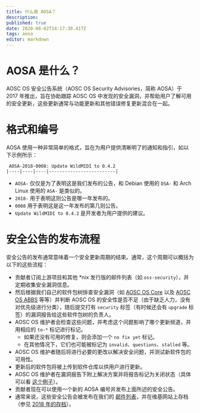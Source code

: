 ```yaml
---
title: 什么是 AOSA？
description: 
published: true
date: 2020-08-02T14:17:30.417Z
tags: aosa
editor: markdown
---
```


# AOSA 是什么？

AOSC OS 安全公告系统（AOSC OS Security Advisories，简称 AOSA）于 2017 年推出，旨在协助跟踪 AOSC OS 中发现的安全漏洞，并帮助用户了解可用的安全更新，这些更新通常与功能更新和其他错误修复更新混合在一起。

# 格式和编号

AOSA 使用一种非常简单的格式，旨在为用户提供清晰明了的通知和指引，如以下示例所示： 

```
 AOSA-2018-0008: Update WildMIDI to 0.4.2
|----|----|----|-------------------------|
```

- `AOSA-` 仅仅是为了表明这是我们发布的公告，和 Debian 使用的 `DSA-` 和 Arch Linux 使用的 `ASA-` 是类似的。
- `2018-` 用于表明这则公告是哪一年发布的。
- `0008` 用于表明这是这一年发布的第几则公告。
- `Update WildMIDI to 0.4.2` 是开发者为用户提供的建议。

# 安全公告的发布流程

安全公告的发布通常意味着一个安全更新周期的结束。通常，这个周期可以概括为以下的这些流程：

- 贡献者订阅上游项目和其他 \*nix 发行版的邮件列表（如 `oss-security`），并定期收集安全漏洞信息。
- 然后根据我们自己的软件包树排查安全漏洞（如 [AOSC OS Core](https://github.com/AOSC-Dev/AOSC-os-core) 以及 [AOSC OS ABBS](https://github.com/AOSC-Dev/AOSC-os-abbs) 等等）并判断 AOSC OS 的安全性是否不足（由于缺乏人力，没有对优先级进行分类），随后提交打有 `security` 标签（有时候还会有 `upgrade` 标签）的漏洞报告给这些软件包树的负责人。
- AOSC OS 维护者会检查这些问题，并考虑这个问题影响了哪个更新频道，并用相应的 `to-*` 标记进行标记。
  - 如果还没有可用的修复，则会添加一个 `no fix yet` 标记。
  - 在其他情况下，它们也可能被标记为 `invalid`、`questions`、`stalled` 等。
- AOSC OS 维护者随后将进行必要的更改以解决安全问题，并测试新软件包的可用性。
- 更新后的软件包将被上传到软件仓库以供用户进行更新。
- AOSC OS 维护者在漏洞报告下附上解决方案并将报告标记为关闭状态（具体可以看 [这个例子](https://github.com/AOSC-Dev/AOSC-os-abbs/issues/1299)）。
- 贡献者现在可以使用一个新的 AOSA 编号并发布上面所述的安全公告。
- 通常来说，这些安全公告会被发布在我们的 [邮件列表](mailto:security@lists.aosc.io)，并在维基网站上存档（参见 [2018 年的存档](https://wiki.aosc.io/aosa/archive/2018)）。
